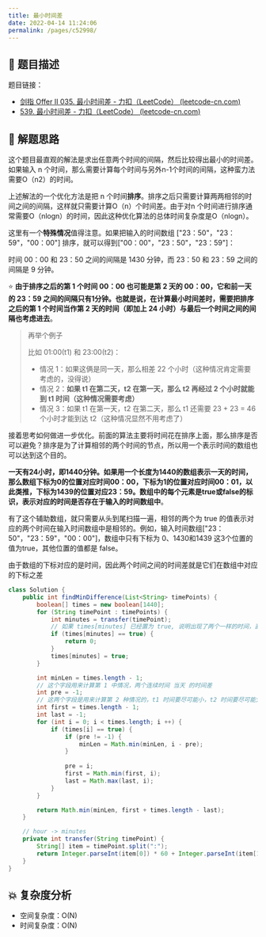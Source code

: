 ```yaml
---
title: 最小时间差
date: 2022-04-14 11:24:06
permalink: /pages/c52998/
---
```

## 📃 题目描述

题目链接：

- [剑指 Offer II 035. 最小时间差 - 力扣（LeetCode） (leetcode-cn.com)](https://leetcode-cn.com/problems/569nqc/)
- [539. 最小时间差 - 力扣（LeetCode） (leetcode-cn.com)](https://leetcode-cn.com/problems/minimum-time-difference/)

## 🔔 解题思路

这个题目最直观的解法是求出任意两个时间的间隔，然后比较得出最小的时间差。如果输入 n 个时间，那么需要计算每个时间与另外n-1个时间的间隔，这种蛮力法需要O（n2）的时间。

上述解法的一个优化方法是把 n 个时间**排序**。排序之后只需要计算两两相邻的时间之间的间隔，这样就只需要计算O（n）个时间差。由于对n
个时间进行排序通常需要O（nlogn）的时间，因此这种优化算法的总体时间复杂度是O（nlogn）。

这里有一个**特殊情况**值得注意。如果把输入的时间数组 ["23：50"，"23：59"，"00：00"] 排序，就可以得到["00：00"，"23：50"，"23：59"]：

时间 00：00 和 23：50 之间的间隔是 1430 分钟，而 23：50 和 23：59 之间的间隔是 9 分钟。

⭐ **由于排序之后的第 1 个时间 00：00 也可能是第 2 天的 00：00，它和前一天的 23：59 之间的间隔只有1分钟。也就是说，在计算最小时间差时，需要把排序之后的第 1 个时间当作第 2 天的时间（即加上 24 小时）与最后一个时间之间的间隔也考虑进去**。

> 再举个例子
>
> 比如 01:00(t1) 和 23:00(t2)：
>
> - 情况 1：如果这俩是同一天，那么相差 22 个小时（这种情况肯定需要考虑的，没得说）
> - 情况 2：**如果 t1 在第二天，t2 在第一天，那么 t2 再经过 2 个小时就能到 t1 时间（这种情况需要考虑）**
> - 情况 3：如果 t1 在第一天，t2 在第二天，那么 t1 还需要 23 + 23 = 46 个小时才能到达 t2（这种情况显然不用考虑了）

接着思考如何做进一步优化。前面的算法主要将时间花在排序上面，那么排序是否可以避免？排序是为了计算相邻的两个时间的节点，所以用一个表示时间的数组也可以达到这个目的。

**一天有24小时，即1440分钟。如果用一个长度为1440的数组表示一天的时间，那么数组下标为0的位置对应时间00：00，下标为1的位置对应时间00：01，以此类推，下标为1439的位置对应23：59。数组中的每个元素是true或false的标识，表示对应的时间是否存在于输入的时间数组中**。

有了这个辅助数组，就只需要从头到尾扫描一遍，相邻的两个为 true 的值表示对应的两个时间在输入时间数组中是相邻的。例如，输入时间数组["23：50"，"23：59"，"00：00"]，数组中只有下标为 0、1430和1439 这3个位置的值为true，其他位置的值都是 false。

由于数组的下标对应的是时间，因此两个时间之间的时间差就是它们在数组中对应的下标之差


```java
class Solution {
    public int findMinDifference(List<String> timePoints) {
        boolean[] times = new boolean[1440];
        for (String timePoint : timePoints) {
            int minutes = transfer(timePoint);
            // 如果 times[minutes] 已经置为 true, 说明出现了两个一样的时间，直接返回 0 就行了
            if (times[minutes] == true) {
                return 0;
            }
            times[minutes] = true;
        }

        int minLen = times.length - 1;
        // 这个字段用来计算第 1 中情况，两个连续时间 当天 的时间差
        int pre = -1;
        // 这两个字段是用来计算第 2 种情况的，t1 时间要尽可能小，t2 时间要尽可能大
        int first = times.length - 1;
        int last = -1;
        for (int i = 0; i < times.length; i ++) {
            if (times[i] == true) {
                if (pre != -1) {
                    minLen = Math.min(minLen, i - pre);
                }
                
                pre = i;
                first = Math.min(first, i);
                last = Math.max(last, i);
            }
        }

        return Math.min(minLen, first + times.length - last);
    }

    // hour -> minutes
    private int transfer(String timePoint) {
        String[] item = timePoint.split(":");
        return Integer.parseInt(item[0]) * 60 + Integer.parseInt(item[1]);
    }
}
```

## 💥 复杂度分析

- 空间复杂度：O(N)
- 时间复杂度：O(N)

